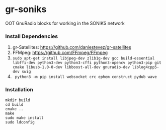 # gr-soniks
OOT GnuRadio blocks for working in the SONIKS network

### Install Dependencies
1. gr-Satellites: https://github.com/daniestevez/gr-satellites
2. FFMpeg: https://github.com/FFmpeg/FFmpeg
3. ```sudo apt-get install libjpeg-dev zlib1g-dev gcc build-essential libffi-dev python3-dev python3-cffi python3-opencv python3-pip git cmake libusb-1.0-0-dev libboost-all-dev gnuradio-dev liblog4cpp5-dev swig```
4. ``` python3 -m pip install websocket crc ephem construct pydub wave```

### Installation
```
mkdir build
cd build
cmake ..
make
sudo make install
sudo ldconfig
```

